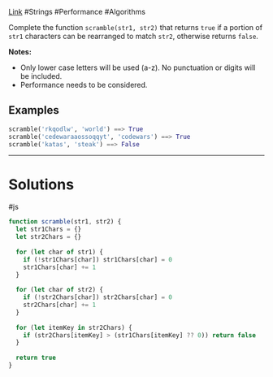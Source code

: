 [Link](https://www.codewars.com/kata/55c04b4cc56a697bb0000048) #Strings #Performance #Algorithms

Complete the function `scramble(str1, str2)` that returns `true` if a portion of `str1` characters can be rearranged to match `str2`, otherwise returns `false`.

**Notes:**

-   Only lower case letters will be used (a-z). No punctuation or digits will be included.
-   Performance needs to be considered.

## Examples

```python
scramble('rkqodlw', 'world') ==> True
scramble('cedewaraaossoqqyt', 'codewars') ==> True
scramble('katas', 'steak') ==> False
```

***
# Solutions
#js
```js
function scramble(str1, str2) {
  let str1Chars = {}
  let str2Chars = {}
  
  for (let char of str1) {
    if (!str1Chars[char]) str1Chars[char] = 0
    str1Chars[char] += 1
  }
  
  for (let char of str2) {
    if (!str2Chars[char]) str2Chars[char] = 0
    str2Chars[char] += 1
  }
  
  for (let itemKey in str2Chars) {
    if (str2Chars[itemKey] > (str1Chars[itemKey] ?? 0)) return false
  }
  
  return true
}
```